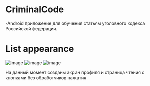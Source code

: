# CriminalCode
-Android приложение для обучения статьям уголовного кодекса Российской федерации.
# List appearance
![image](https://user-images.githubusercontent.com/84613812/137814840-f4cf94dd-d952-45bc-be27-f6545d2e78b6.png)
![image](https://user-images.githubusercontent.com/84613812/140219639-45b9ad7d-f6f2-439c-9809-616aac9da068.png)
![image](https://user-images.githubusercontent.com/84613812/140218936-1a367c70-5abd-42d7-8451-81192abfca6b.png)

На данный момент созданы экран профиля и страница чтения с кнопками без обработчиков нажатия

